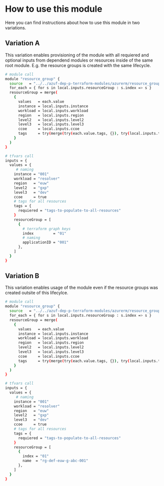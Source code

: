 # How to use this module

Here you can find instructions about how to use this module in two variations.

## Variation A

This variation enables provisioning of the module with all requiered and optional inputs from dependend modules or resources inside of the same root module.
E.g. the resource groups is created with the same lifecycle.

```bash
# module call
module "resource_group" {
  source   = "../../azuf-dep-p-terraform-modules/azurerm/resource_group"
  for_each = { for s in local.inputs.resourceGroup : s.index => s }
  resourceGroup = merge(
    {
      values   = each.value
      instance = local.inputs.instance
      workload = local.inputs.workload
      region   = local.inputs.region
      level2   = local.inputs.level2
      level3   = local.inputs.level3
      ccoe     = local.inputs.ccoe
      tags     = try(merge(try(each.value.tags, {}), try(local.inputs.tags, {})), {})
    }
  )
}

# tfvars call
inputs = {
  values = {
     # naming
    instance = "001"
    workload = "resolver"
    region   = "euw"
    level2   = "gxp"
    level3   = "dev"
    ccoe     = true
    # tags for all resources
    tags = {
      requiered = "tags-to-populate-to-all-resources"
    }
    resourceGroup = [
      {
        # terraform graph keys
        index         = "01"
        # naming
        applicationID = "001"        
      },
    ]
  }
}

```

## Variation B

This variation enables usage of the module even if the resource groups was created outsite of this lifecylce.

```bash
# module call
module "resource_group" {
  source   = "../../azuf-dep-p-terraform-modules/azurerm/resource_group"
  for_each = { for s in local.inputs.resourceGroup : s.index => s }
  resourceGroup = merge(
    {
      values   = each.value
      instance = local.inputs.instance
      workload = local.inputs.workload
      region   = local.inputs.region
      level2   = local.inputs.level2
      level3   = local.inputs.level3
      ccoe     = local.inputs.ccoe
      tags     = try(merge(try(each.value.tags, {}), try(local.inputs.tags, {})), {})
    }
  )
}

# tfvars call
inputs = {
  values = {
     # naming
    instance = "001"
    workload = "resolver"
    region   = "euw"
    level2   = "gxp"
    level3   = "dev"
    ccoe     = true
    # tags for all resources
    tags = {
      requiered = "tags-to-populate-to-all-resources"
    }
    resourceGroup = [
      {
        index = "01"
        name  = "rg-def-euw-g-abc-001"
      },
    ]
  }
}

```
